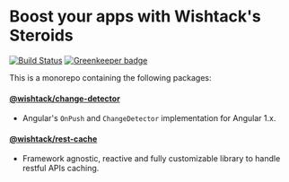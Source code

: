 # Boost your apps with Wishtack's Steroids

[![Build Status](https://travis-ci.org/wishtack/wishtack-steroids.svg?branch=master)](https://travis-ci.org/wishtack/ng-steroids)
[![Greenkeeper badge](https://badges.greenkeeper.io/wishtack/wishtack-steroids.svg)](https://greenkeeper.io/)

This is a monorepo containing the following packages:

#### [@wishtack/change-detector](/packages/change-detector)
- Angular's `OnPush` and `ChangeDetector` implementation for Angular 1.x. 

#### [@wishtack/rest-cache](/packages/rest-cache)
- Framework agnostic, reactive and fully customizable library to handle restful APIs caching.

